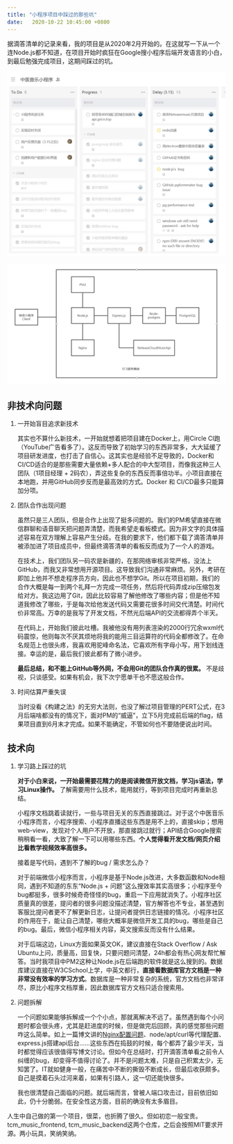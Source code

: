 ```yaml
---
title: "小程序项目中踩过的那些坑"
date:   2020-10-22 10:45:00 +0800
---
```


据滴答清单的记录来看，我的项目是从2020年2月开始的。在这就写一下从一个连Node.js都不知道，在项目开始时疯狂在Google搜小程序后端开发语言的小白，到最后勉强完成项目，这期间踩过的坑。

![滴答清单小程序项目页面](/images/posts/dida365_tcmmusic_project_page.jpg)

![后端大致逻辑](/images/posts/tcm_music_miniprogram_backend_setting.jpg)

## 非技术向问题

1. 一开始盲目追求新技术
    
    其实也不算什么新技术，一开始就想着把项目建在Docker上，用Circle CI跑（YouTube广告看多了）。这反而导致了初始学习的东西非常多，大大延缓了项目研发进度，也打击了自信心。这其实也是经验不足导致的，Docker和CI/CD适合的是那些需要大量依赖+多人配合的中大型项目，而像我这种三人团队（1项目经理 + 2码农），弄这些复杂的东西反而事倍功半。小项目直接在本地跑，并用GitHub同步反而是最高效的方式。Docker 和 CI/CD最多只能算加分项。

2. 团队合作出现问题
   
   虽然只是三人团队，但是合作上出现了挺多问题的。我们的PM希望直接在微信群聊和语音聊天把问题弄清楚，而我希望走看板模式。因为非文字的具体描述容易在双方理解上容易产生分歧。在我的要求下，他们都下载了滴答清单并被添加进了项目成员中，但最终滴答清单的看板反而成为了一个人的游戏。
   
   在技术上，我们团队另一码农是新疆的，在那网络审核非常严格，没法上GitHub，而我又非常想用开源项目。这导致我们沟通非常麻烦。另外，考研在即加上他并不想走程序员方向，因此也不想学Git。所以在项目初期，我们的合作大概是每一到两个礼拜一方完成一项任务，然后将代码弄成zip压缩包发给对方。我这边用了Git，因此比较容易了解他修改了哪些内容；但是他不知道我修改了哪些，于是每次给他发送代码又需要花很多时间交代清楚。时间代价非常高。万幸的是我写了开发文档，不然光后端API的交流都得弄个半天。

   在代码上，开始我们彼此吐槽。我被他没有用列表渲染的2000行冗余wxml代码震惊，他则每次不厌其烦地将我的能用三目运算符的代码全都修改了。在命名规范上也很头疼，我喜欢用驼峰命名法，它喜欢所有字母小写，用下划线连接。幸运的是，最后我们彼此都有了微小进步。

   **最后总结，和不能上GitHub等外网，不会用Git的团队合作真的很累。** 不是歧视，只谈感受。如果有机会，我下次宁愿单干也不愿这般合作。

3. 时间估算严重失误

    当时没看《构建之法》的无穷大法则，也没了解过项目管理的PERT公式，在3月后端啥都没有的情况下，面对PM的“威逼”，立下5月完成前后端的flag，结果项目直到6月末才完成。如果不能确定，不管如何也不要随便说出时间。

## 技术向

1. 学习路上踩过的坑
   
    **对于小白来说，一开始最需要花精力的是阅读微信开放文档，学习js语法，学习Linux操作。** 了解需要用什么技术，能用就行，等到项目完成时再重新总结。
    
    小程序文档跳着读就行，一些与项目无关的东西直接跳过。对于这个中医音乐小程序而言，小程序搜索、小程序直播这些东西是用不上的，直接skip；想用web-view，发现对个人用户不开放，那直接跳过就行；API结合Google搜索稍稍看一看，大致了解一下可以用哪些东西。**个人觉得看开发文档/网页介绍比看教学视频效率高很多。**

    接着是写代码，遇到不了解的bug / 需求怎么办？
    
    对于前端微信小程序而言，小程序是基于Node.js改进，大多数函数和Node相同，遇到不知道的东东“Node.js + 问题”这么搜效率其实高很多；小程序至今bug都挺多，很多时候奇奇怪怪的bug，重启一下应用就消失了。小程序社区质量真的很差，提问者的很多问题没描述清楚，官方解答也不专业，甚至遇到客服比提问者更不了解更新日志，让提问者提供日志链接的情况。小程序社区的作用在于，能让自己清楚，哪些大概率是微信开发工具的bug，哪些是自己的bug。最后，微信小程序相关内容，英文搜索反而没有什么结果。

    对于后端这边，Linux方面如果英文OK，建议直接在Stack Overflow / Ask Ubuntu上问，质量高，回复快，只要问题问清楚，24h都会有热心网友帮忙解答。当时我项目中PM2这种让Node.js在后端跑的软件就是这么搜到的。数据库建议直接在W3CSchool上学，中英文都行，**直接看数据库官方文档是一种非常没有效率的学习方式**。数据库是一种非常复杂的系统，官方文档也非常详尽，原比小程序文档厚重，因此数据库官方文档只适合搜索用。

2. 问题拆解

    一个问题如果能够拆解成一个个小点，那就离解决不远了。虽然遇到每个小问题时都会很头疼，尤其是赶进度的时候，但是做完后回顾，真的感觉那些问题咋这么简单。如上一篇博文讲的[Nginx配置问题](/_posts/2020-02-07-nginx_config_ssl.md)、node/apt/curl等代理配置、express.js搭建api后台……这些东西在捣鼓的时候，每个都弄了最少半天，当时都觉得应该很值得写博文讨论。但如今在总结时，打开滴答清单看之前令人纠缠的bug，却变得不值得讨论了。并不是问题太难，只是自己积累太少，无知罢了。IT就如健身一般，在痛苦中不断的撕毁不断成长，但最后收获颇多。自己是摸着石头过河来着，如果有引路人，这一切还能快很多。

    我也很清楚自己面临的问题。就后端而言，曾被人端口攻击过，目前依旧如此，仍十分脆弱。在安全性这方面，目前的确没有太多眉目。

人生中自己做的第一个项目，很菜，也折腾了很久。但如初恋一般宝贵。tcm_music_frontend, tcm_music_backend这两个仓库，之后会按照MIT要求开源。两小玩具，笑纳笑纳。


